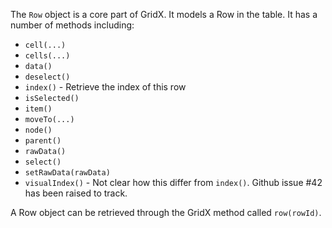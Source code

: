 The `Row` object is a core part of GridX.  It models a Row in the table.  It has a number of methods including:

* `cell(...)`
* `cells(...)`
* `data()`
* `deselect()`
* `index()` - Retrieve the index of this row
* `isSelected()`
* `item()`
* `moveTo(...)`
* `node()`
* `parent()`
* `rawData()`
* `select()`
* `setRawData(rawData)`
* `visualIndex()` - Not clear how this differ from `index()`.  Github issue #42 has been raised to track.

A Row object can be retrieved through the GridX method called `row(rowId)`.